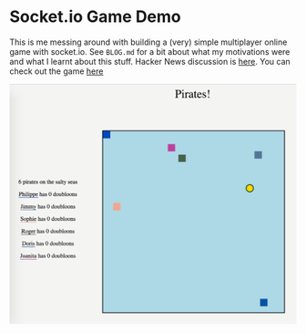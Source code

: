 # Socket.io Game Demo

This is me messing around with building a (very) simple multiplayer online game with socket.io. See `BLOG.md` for a bit about what my motivations were and what I learnt about this stuff. Hacker News discussion is [here](https://news.ycombinator.com/item?id=15318530).
 You can check out the game [here](http://socket-blocker.herokuapp.com/)

![Screenshot](./screenshot.png)
